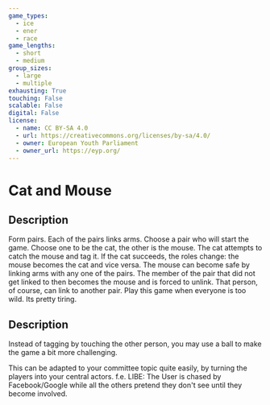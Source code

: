 ```yaml
---
game_types:
  - ice
  - ener
  - race
game_lengths:
  - short
  - medium
group_sizes:
  - large
  - multiple
exhausting: True
touching: False
scalable: False
digital: False
license:
  - name: CC BY-SA 4.0
  - url: https://creativecommons.org/licenses/by-sa/4.0/
  - owner: European Youth Parliament
  - owner_url: https://eyp.org/
---
```

# Cat and Mouse

## Description
Form pairs. Each of the pairs links arms. Choose a pair who will start the game. Choose one to be the cat, the other is the mouse. The cat attempts to catch the mouse and tag it. If the cat succeeds, the roles change: the mouse becomes the cat and vice versa. The mouse can become safe by linking arms with any one of the pairs. The member of the pair that did not get linked to then becomes the mouse and is forced to unlink. That person, of course, can link to another pair. Play this game when everyone is too wild. Its pretty tiring.

## Description
Instead of tagging by touching the other person, you may use a ball to make the game a bit more challenging.

This can be adapted to your committee topic quite easily, by turning the players into your central actors. f.e. LIBE: The User is chased by Facebook/Google while all the others pretend they don't see until they become involved.
